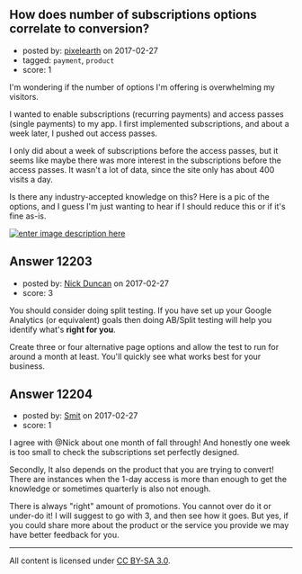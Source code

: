 ## How does number of subscriptions options correlate to conversion?

- posted by: [pixelearth](https://stackexchange.com/users/129602/pixelearth) on 2017-02-27
- tagged: `payment`, `product`
- score: 1

I'm wondering if the number of options I'm offering is overwhelming my visitors. 

I wanted to enable subscriptions (recurring payments) and access passes (single payments) to my app. I first implemented subscriptions, and about a week later, I pushed out access passes.

I only did about a week of subscriptions before the access passes, but it seems like maybe there was more interest in the subscriptions before the access passes. It wasn't a lot of data, since the site only has about 400 visits a day.

Is there any industry-accepted knowledge on this? Here is a pic of the options, and I guess I'm just wanting to hear if I should reduce this or if it's fine as-is.

[![enter image description here][1]][1]


  [1]: https://i.stack.imgur.com/uTHs3.png


## Answer 12203

- posted by: [Nick Duncan](https://stackexchange.com/users/5384292/nick-duncan) on 2017-02-27
- score: 3

You should consider doing split testing. If you have set up your Google Analytics (or equivalent) goals then doing AB/Split testing will help you identify what's **right for you**.

Create three or four alternative page options and allow the test to run for around a month at least. You'll quickly see what works best for your business. 


## Answer 12204

- posted by: [Smit](https://stackexchange.com/users/7665731/smit) on 2017-02-27
- score: 1

I agree with @Nick about one month of fall through! And honestly one week is too small to check the subscriptions set perfectly designed.

Secondly, It also depends on the product that you are trying to convert! There are instances when the 1-day access is more than enough to get the knowledge or sometimes quarterly is also not enough. 

There is always "right" amount of promotions. You cannot over do it or under-do it! I will suggest to go with 3, and then see how it goes. But yes, if you could share more about the product or the service you provide we may have better feedback for you.



---

All content is licensed under [CC BY-SA 3.0](https://creativecommons.org/licenses/by-sa/3.0/).
